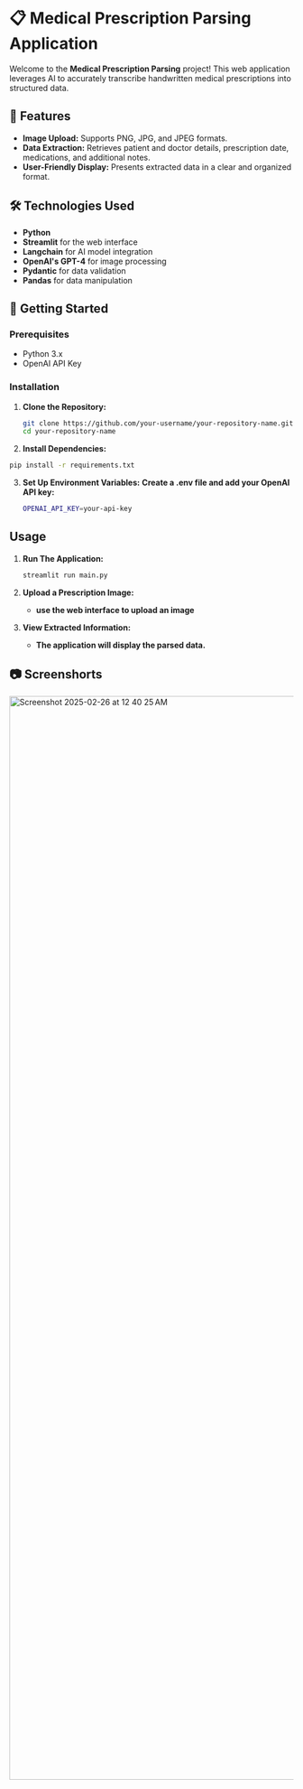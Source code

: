 # 📋 Medical Prescription Parsing Application

Welcome to the **Medical Prescription Parsing** project! This web application leverages AI to accurately transcribe handwritten medical prescriptions into structured data.

## 🌟 Features

- **Image Upload:** Supports PNG, JPG, and JPEG formats.
- **Data Extraction:** Retrieves patient and doctor details, prescription date, medications, and additional notes.
- **User-Friendly Display:** Presents extracted data in a clear and organized format.

## 🛠️ Technologies Used

- **Python**
- **Streamlit** for the web interface
- **Langchain** for AI model integration
- **OpenAI's GPT-4** for image processing
- **Pydantic** for data validation
- **Pandas** for data manipulation

## 🚀 Getting Started

### Prerequisites

- Python 3.x
- OpenAI API Key

### Installation

1. **Clone the Repository:**
   ```bash
   git clone https://github.com/your-username/your-repository-name.git
   cd your-repository-name
   ```
2.  **Install Dependencies:**
   ```bash
   pip install -r requirements.txt
   ```
3. **Set Up Environment Variables:**
   **Create a .env file and add your OpenAI API key:**
   ```bash
   OPENAI_API_KEY=your-api-key
   ```

## Usage

1. **Run The Application:**
   ```bash
   streamlit run main.py
   ```
2. **Upload a Prescription Image:**
   - **use the web interface to upload an image**

3. **View Extracted Information:**
   - **The application will display the parsed data.**
  
## 📷 Screenshorts
<img width="1920" alt="Screenshot 2025-02-26 at 12 40 25 AM" src="https://github.com/user-attachments/assets/8d9d1eb7-3adb-42bf-b148-2975554cdb9c" />


   
